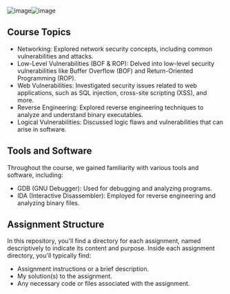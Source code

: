 ![image](https://github.com/abdullahgarra/intro-to-infosec/assets/101414656/6f314674-e654-43e1-8e6b-1179030a036d)![image](https://github.com/abdullahgarra/intro-to-infosec/assets/101414656/a5cd62a0-67bc-4ab1-ada4-4521844db193)

## Course Topics
- Networking: Explored network security concepts, including common vulnerabilities and attacks.
- Low-Level Vulnerabilities (BOF & ROP): Delved into low-level security vulnerabilities like Buffer Overflow (BOF) and Return-Oriented Programming (ROP).
- Web Vulnerabilities: Investigated security issues related to web applications, such as SQL injection, cross-site scripting (XSS), and more.
- Reverse Engineering: Explored reverse engineering techniques to analyze and understand binary executables.
- Logical Vulnerabilities: Discussed logic flaws and vulnerabilities that can arise in software.

## Tools and Software
Throughout the course, we gained familiarity with various tools and software, including:
- GDB (GNU Debugger): Used for debugging and analyzing programs.
- IDA (Interactive Disassembler): Employed for reverse engineering and analyzing binary files.

## Assignment Structure
In this repository, you'll find a directory for each assignment, named descriptively to indicate its content and purpose. Inside each assignment directory, you'll typically find:
- Assignment instructions or a brief description.
- My solution(s) to the assignment.
- Any necessary code or files associated with the assignment.




